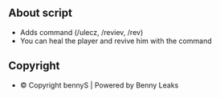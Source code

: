 ## About script

- Adds command (/ulecz, /reviev, /rev)
- You can heal the player and revive him with the command

## Copyright
- © Copyright bennyS | Powered by Benny Leaks


